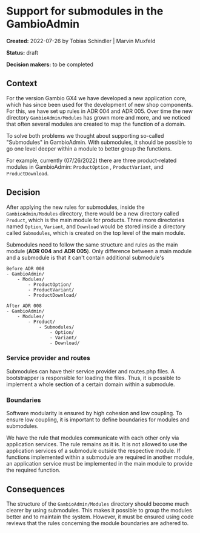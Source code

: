 # Support for submodules in the GambioAdmin

**Created:** 2022-07-26 by Tobias Schindler | Marvin Muxfeld

**Status:** draft

**Decision makers:** to be completed

## Context

For the version Gambio GX4 we have developed a new application core, which has since been used for the development of
new shop components. For this, we have set up rules in ADR 004 and ADR 005. Over time the new
directory `GambioAdmin/Modules` has grown more and more, and we noticed that often several modules are created to map
the function of a domain.

To solve both problems we thought about supporting so-called "Submodules" in GambioAdmin. With submodules, it should be
possible to go one level deeper within a module to better group the functions.

For example, currently (07/26/2022) there are three product-related modules in GambioAdmin: `ProductOption`
, `ProductVariant`, and `ProductDownload`.

## Decision

After applying the new rules for submodules, inside the `GambioAdmin/Modules` directory, there would be a new directory 
called `Product`, which is the main module for products. Three more directories named `Option`, `Variant`, and `Download`
would be stored inside a directory called `Submodules`, which is created on the top level of the main module.

Submodules need to follow the same structure and rules as the main module (**ADR 004** and **ADR 005**). Only difference 
between a main module and a submodule is that it can't contain additional submodule's

```
Before ADR 008
- GambioAdmin/
    - Modules/
        - ProductOption/
        - ProductVariant/
        - ProductDownload/

After ADR 008
- GambioAdmin/
    - Modules/
        - Product/
            - Submodules/
                - Option/
                - Variant/
                - Download/
```

### Service provider and routes

Submodules can have their service provider and routes.php files. A bootstrapper is responsible for loading the files.
Thus, it is possible to implement a whole section of a certain domain within a submodule.

### Boundaries

Software modularity is ensured by high cohesion and low coupling. To ensure low coupling, it is important to define
boundaries for modules and submodules.

We have the rule that modules communicate with each other only via application services. The rule remains as it is. It
is not allowed to use the application services of a submodule outside the respective module. If functions implemented
within a submodule are required in another module, an application service must be implemented in the main module to
provide the required function.

## Consequences

The structure of the `GambioAdmin/Modules` directory should become much clearer by using submodules. This makes it
possible to group the modules better and to maintain the system. However, it must be ensured using code reviews that the
rules concerning the module boundaries are adhered to.
